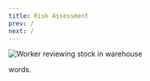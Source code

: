 ```yaml
---
title: Risk Assessment
prev: /
next: /
---
```


![Worker reviewing stock in warehouse](clipboard-worker_6000x2000.png "Image Courtesy of Mauricio Gutiérrez on Unsplash")

words.
